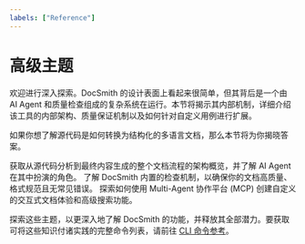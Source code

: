```yaml
---
labels: ["Reference"]
---
```


# 高级主题

欢迎进行深入探索。DocSmith 的设计表面上看起来很简单，但其背后是一个由 AI Agent 和质量检查组成的复杂系统在运行。本节将揭示其内部机制，详细介绍该工具的内部架构、质量保证机制以及如何针对自定义用例进行扩展。

如果你想了解源代码是如何转换为结构化的多语言文档，那么本节将为你揭晓答案。

<x-cards data-columns="3">
  <x-card data-title="工作原理" data-icon="lucide:workflow" data-href="/advanced/how-it-works">
    获取从源代码分析到最终内容生成的整个文档流程的架构概览，并了解 AI Agent 在其中扮演的角色。
  </x-card>
  <x-card data-title="质量保证" data-icon="lucide:shield-check" data-href="/advanced/quality-assurance">
    了解 DocSmith 内置的检查机制，以确保你的文档高质量、格式规范且无常见错误。
  </x-card>
  <x-card data-title="使用 MCP 扩展" data-icon="lucide:puzzle" data-href="/advanced/extending-with-mcp">
    探索如何使用 Multi-Agent 协作平台 (MCP) 创建自定义的交互式文档体验和高级搜索功能。
  </x-card>
</x-cards>

探索这些主题，以更深入地了解 DocSmith 的功能，并释放其全部潜力。要获取可将这些知识付诸实践的完整命令列表，请前往 [CLI 命令参考](./cli-reference.md)。